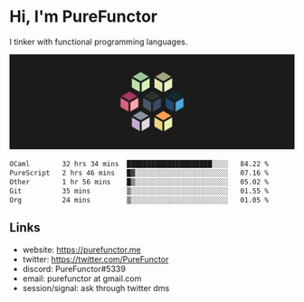 # Hi, I'm PureFunctor

I tinker with functional programming languages.

![Vitriol Header](./vitriol.png)

<!--START_SECTION:waka-->
```text
OCaml        32 hrs 34 mins  █████████████████████░░░░   84.22 % 
PureScript   2 hrs 46 mins   █▓░░░░░░░░░░░░░░░░░░░░░░░   07.16 % 
Other        1 hr 56 mins    █▒░░░░░░░░░░░░░░░░░░░░░░░   05.02 % 
Git          35 mins         ▒░░░░░░░░░░░░░░░░░░░░░░░░   01.55 % 
Org          24 mins         ▒░░░░░░░░░░░░░░░░░░░░░░░░   01.05 % 
```
<!--END_SECTION:waka-->

## Links
+ website: https://purefunctor.me
+ twitter: https://twitter.com/PureFunctor
+ discord: PureFunctor#5339
+ email: purefunctor at gmail.com
+ session/signal: ask through twitter dms
